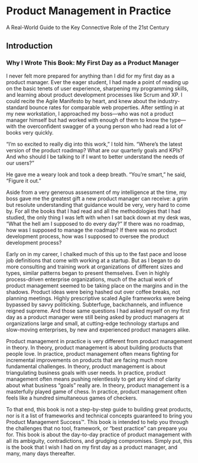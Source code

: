 # Product Management in Practice
A Real-World Guide to the Key Connective Role of the 21st Century

## Introduction

### Why I Wrote This Book: My First Day as a Product Manager

I never felt more prepared for anything than I did for my first day as a product manager. Ever the eager student, I had made a point of reading up on the basic tenets of user experience, sharpening my programming skills, and learning about product development processes like Scrum and XP. I could recite the Agile Manifesto by heart, and knew about the industry-standard bounce rates for comparable web properties. After settling in at my new workstation, I approached my boss—who was not a product manager himself but had worked with enough of them to know the type—with the overconfident swagger of a young person who had read a lot of books very quickly.

“I’m so excited to really dig into this work,” I told him. “Where’s the latest version of the product roadmap? What are our quarterly goals and KPIs? And who should I be talking to if I want to better understand the needs of our users?”

He gave me a weary look and took a deep breath. “You’re smart,” he said, “Figure it out.”

Aside from a very generous assessment of my intelligence at the time, my boss gave me the greatest gift a new product manager can receive: a grim but resolute understanding that guidance would be very, very hard to come by. For all the books that I had read and all the methodologies that I had studied, the only thing I was left with when I sat back down at my desk was, “What the hell am I supposed to do every day?” If there was no roadmap, how was I supposed to manage the roadmap? If there was no product development process, how was I supposed to oversee the product development process?

Early on in my career, I chalked much of this up to the fast pace and loose job definitions that come with working at a startup. But as I began to do more consulting and training work at organizations of different sizes and types, similar patterns began to present themselves. Even in highly process-driven enterprise organizations, much of the actual work of product management seemed to be taking place on the margins and in the shadows. Product ideas were being hashed out over coffee breaks, not planning meetings. Highly prescriptive scaled Agile frameworks were being bypassed by savvy politicking. Subterfuge, backchannels, and influence reigned supreme. And those same questions I had asked myself on my first day as a product manager were still being asked by product managers at organizations large and small, at cutting-edge technology startups and slow-moving enterprises, by new and experienced product managers alike.

Product management in practice is very different from product management in theory. In theory, product management is about building products that people love. In practice, product management often means fighting for incremental improvements on products that are facing much more fundamental challenges. In theory, product management is about triangulating business goals with user needs. In practice, product management often means pushing relentlessly to get any kind of clarity about what business “goals” really are. In theory, product management is a masterfully played game of chess. In practice, product management often feels like a hundred simultaneous games of checkers.

To that end, this book is not a step-by-step guide to building great products, nor is it a list of frameworks and technical concepts guaranteed to bring you Product Management Success™. This book is intended to help you through the challenges that no tool, framework, or “best practice” can prepare you for. This book is about the day-to-day practice of product management with all its ambiguity, contradictions, and grudging compromises. Simply put, this is the book that I wish I had on my first day as a product manager, and many, many days thereafter.

